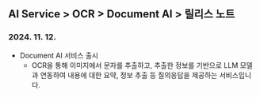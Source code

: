 ## AI Service > OCR > Document AI > 릴리스 노트

### 2024. 11. 12.
* Document AI 서비스 출시
    * OCR을 통해 이미지에서 문자를 추출하고, 추출한 정보를 기반으로 LLM 모델과 연동하여 내용에 대한 요약, 정보 추출 등 질의응답을 제공하는 서비스입니다.
